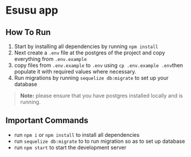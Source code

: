 # Esusu app



## How To Run
1. Start by installing all dependencies by running `npm install`
2. Next create a `.env` file at the postgres of the project and copy everything from `.env.example`
3. copy files from `.env.example` to `.env` using `cp .env.example .env`then populate it with required values where necessary.
5. Run migrations by running `sequelize db:migrate` to set up your database

> **Note:** please ensure that you have postgres installed locally and is running.

## Important Commands
- run `npm i` or `npm install` to install all dependencies
- run `sequelize db:migrate` to to run migration so as to set up database
- run `npm start` to start the development server
